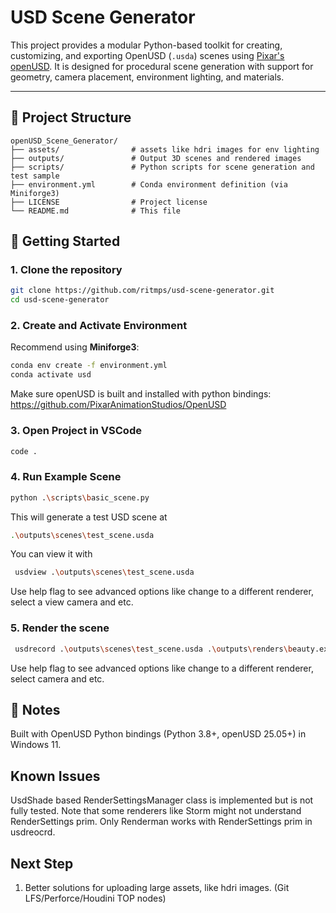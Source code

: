 # USD Scene Generator

This project provides a modular Python-based toolkit for creating, customizing, and exporting OpenUSD (`.usda`) scenes using [Pixar's openUSD](https://graphics.pixar.com/usd/docs/index.html). It is designed for procedural scene generation with support for geometry, camera placement, environment lighting, and materials.

---

## 📁 Project Structure

```
openUSD_Scene_Generator/
├── assets/                # assets like hdri images for env lighting
├── outputs/               # Output 3D scenes and rendered images
├── scripts/               # Python scripts for scene generation and test sample
├── environment.yml        # Conda environment definition (via Miniforge3)
├── LICENSE                # Project license
└── README.md              # This file
```

## 🚀 Getting Started

### 1. Clone the repository

```bash
git clone https://github.com/ritmps/usd-scene-generator.git
cd usd-scene-generator
```

### 2. Create and Activate Environment

Recommend using **Miniforge3**:

```bash
conda env create -f environment.yml
conda activate usd
```

Make sure openUSD is built and installed with python bindings: https://github.com/PixarAnimationStudios/OpenUSD


### 3. Open Project in VSCode

```bash
code .
```

### 4. Run Example Scene

```bash
python .\scripts\basic_scene.py
```

This will generate a test USD scene at

```bash
.\outputs\scenes\test_scene.usda
```

You can view it with 

```bash
 usdview .\outputs\scenes\test_scene.usda
```

Use help flag to see advanced options like change to a different renderer, select a view camera and etc.

### 5. Render the scene

```bash
 usdrecord .\outputs\scenes\test_scene.usda .\outputs\renders\beauty.exr
```

Use help flag to see advanced options like change to a different renderer, select camera and etc.

## 📝 Notes

Built with OpenUSD Python bindings (Python 3.8+, openUSD 25.05+) in Windows 11.

## Known Issues

UsdShade based RenderSettingsManager class is implemented but is not fully tested. Note that some renderers like Storm might not understand RenderSettings prim. Only Renderman works with RenderSettings prim in usdreocrd. 

## Next Step

1. Better solutions for uploading large assets, like hdri images. (Git LFS/Perforce/Houdini TOP nodes)
